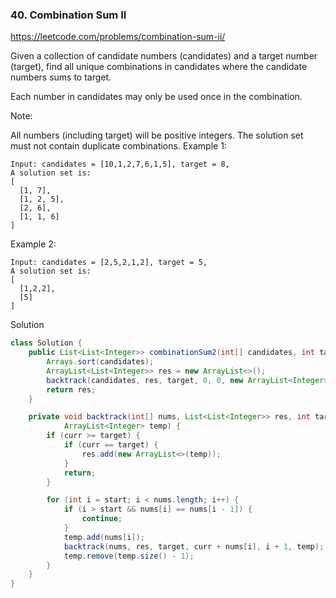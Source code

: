 ### 40. Combination Sum II

https://leetcode.com/problems/combination-sum-ii/

Given a collection of candidate numbers (candidates) and a target number (target), find all unique combinations in candidates where the candidate numbers sums to target.

Each number in candidates may only be used once in the combination.

Note:

All numbers (including target) will be positive integers.
The solution set must not contain duplicate combinations.
Example 1:
```
Input: candidates = [10,1,2,7,6,1,5], target = 8,
A solution set is:
[
  [1, 7],
  [1, 2, 5],
  [2, 6],
  [1, 1, 6]
]
```
Example 2:
```
Input: candidates = [2,5,2,1,2], target = 5,
A solution set is:
[
  [1,2,2],
  [5]
]
```

Solution

```java
class Solution {
    public List<List<Integer>> combinationSum2(int[] candidates, int target) {
        Arrays.sort(candidates);
        ArrayList<List<Integer>> res = new ArrayList<>();
        backtrack(candidates, res, target, 0, 0, new ArrayList<Integer>());
        return res;
    }

    private void backtrack(int[] nums, List<List<Integer>> res, int target, int curr, int start,
            ArrayList<Integer> temp) {
        if (curr >= target) {
            if (curr == target) {
                res.add(new ArrayList<>(temp));
            }
            return;
        }

        for (int i = start; i < nums.length; i++) {
            if (i > start && nums[i] == nums[i - 1]) {
                continue;
            }
            temp.add(nums[i]);
            backtrack(nums, res, target, curr + nums[i], i + 1, temp);
            temp.remove(temp.size() - 1);
        }
    }
}
```